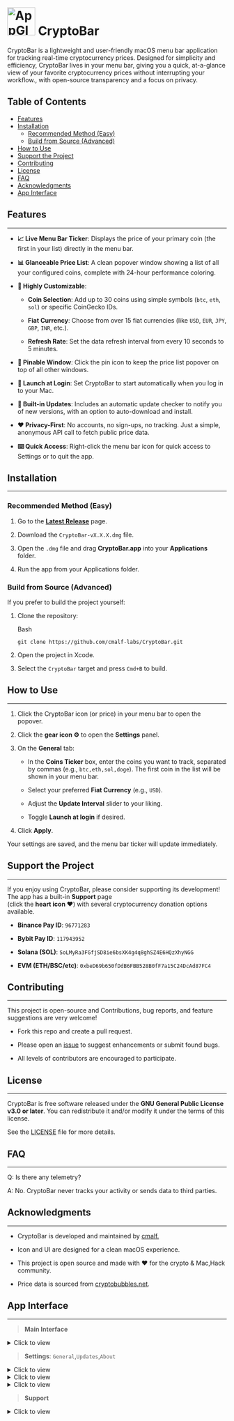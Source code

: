 
# <img width="64" height="64" alt="AppGlyphLarge" src="https://github.com/user-attachments/assets/97a33ec5-fcac-4538-bb95-477892316800" /> CryptoBar

CryptoBar is a lightweight and user-friendly macOS menu bar application for tracking real-time cryptocurrency prices. Designed for simplicity and efficiency, CryptoBar lives in your menu bar, giving you a quick, at-a-glance view of your favorite cryptocurrency prices without interrupting your workflow., with open-source transparency and a focus on privacy.

## Table of Contents

- [Features](#features)
- [Installation](#installation)
  - [Recommended Method (Easy)](#recommended-method-easy)
  - [Build from Source (Advanced)](#build-from-source-advanced)
- [How to Use](#how-to-use)
- [Support the Project](#support-the-project)
- [Contributing](#contributing)
- [License](#license)
- [FAQ](#faq)
- [Acknowledgments](#acknowledgments)
- [App Interface](#app-interface)

## Features
--------

-   **📈 Live Menu Bar Ticker**: Displays the price of your primary coin (the first in your list) directly in the menu bar.

-   **📊 Glanceable Price List**: A clean popover window showing a list of all your configured coins, complete with 24-hour performance coloring.

-   **🎨 Highly Customizable**:

    -   **Coin Selection**: Add up to 30 coins using simple symbols (`btc`, `eth`, `sol`) or specific CoinGecko IDs.

    -   **Fiat Currency**: Choose from over 15 fiat currencies (like `USD`, `EUR`, `JPY`, `GBP`, `INR`, etc.).

    -   **Refresh Rate**: Set the data refresh interval from every 10 seconds to 5 minutes.

-   **📍 Pinable Window**: Click the pin icon to keep the price list popover on top of all other windows.

-   **🚀 Launch at Login**: Set CryptoBar to start automatically when you log in to your Mac.

-   **🔄 Built-in Updates**: Includes an automatic update checker to notify you of new versions, with an option to auto-download and install.

-   **❤️ Privacy-First**: No accounts, no sign-ups, no tracking. Just a simple, anonymous API call to fetch public price data.

-   **⌨️ Quick Access**: Right-click the menu bar icon for quick access to Settings or to quit the app.

## Installation
------------

### Recommended Method (Easy)

1.  Go to the **[Latest Release](https://github.com/cmalf-labs/CryptoBar/releases/latest)** page.

2.  Download the `CryptoBar-vX.X.X.dmg` file.

3.  Open the `.dmg` file and drag **CryptoBar.app** into your **Applications** folder.

4.  Run the app from your Applications folder.


### Build from Source (Advanced)

If you prefer to build the project yourself:

1.  Clone the repository:

    Bash

    ```
    git clone https://github.com/cmalf-labs/CryptoBar.git

    ```

2.  Open the project in Xcode.

3.  Select the `CryptoBar` target and press `Cmd+B` to build.

## How to Use
----------

1.  Click the CryptoBar icon (or price) in your menu bar to open the popover.

2.  Click the **gear icon ⚙️** to open the **Settings** panel.

3.  On the **General** tab:

    -   In the **Coins Ticker** box, enter the coins you want to track, separated by commas (e.g., `btc,eth,sol,doge`). The first coin in the list will be shown in your menu bar.

    -   Select your preferred **Fiat Currency** (e.g., `USD`).

    -   Adjust the **Update Interval** slider to your liking.

    -   Toggle **Launch at login** if desired.

4.  Click **Apply**.

Your settings are saved, and the menu bar ticker will update immediately.

## Support the Project
-------------------

If you enjoy using CryptoBar, please consider supporting its development! The app has a built-in **Support** page <br> (click the **heart icon ❤️**) with several cryptocurrency donation options available.

-   **Binance Pay ID**: `96771283`

-   **Bybit Pay ID**: `117943952`

-   **Solana (SOL)**: `SoLMyRa3FGfjSD8ie6bsXK4g4q8ghSZ4E6HQzXhyNGG`

-   **EVM (ETH/BSC/etc)**: `0xbeD69b650fDdB6FBB528B0fF7a15C24DcAd87FC4`

## Contributing
------------

This project is open-source and Contributions, bug reports, and feature suggestions are very welcome!

-  Fork this repo and create a pull request.

-  Please open an [issue](https://github.com/cmalf-labs/CryptoBar/issues) to suggest enhancements or submit found bugs.

-  All levels of contributors are encouraged to participate.

## License
-------

CryptoBar is free software released under the **GNU General Public License v3.0 or later**. You can redistribute it and/or modify it under the terms of this license.

See the [LICENSE](https://www.gnu.org/licenses/gpl-3.0.en.html) file for more details.

## FAQ
---

Q: Is there any telemetry?

A: No. CryptoBar never tracks your activity or sends data to third parties.

## Acknowledgments
---------------

-   CryptoBar is developed and maintained by [cmalf.](https://github.com/cmalf-labs)

-   Icon and UI are designed for a clean macOS experience.

-   This project is open source and made with ❤️ for the crypto & Mac,Hack community.

-   Price data is sourced from [cryptobubbles.net](https://cryptobubbles.net/).

## App Interface
--------
>   **Main Interface**
<details>
  <summary>Click to view</summary>
  <img src="https://github.com/user-attachments/assets/6ccd2bb5-fabd-4444-bf74-500fea310ad5" alt="Main Interface">
</details>

>   **Settings**:  `General`,`Updates`,`About`
  
<details>
  <summary>Click to view</summary>
  <img src="https://github.com/user-attachments/assets/950a58a9-ad24-4762-a0e5-952cb1b26c34" alt="General">
</details>
<details>
  <summary>Click to view</summary>
  <img src="https://github.com/user-attachments/assets/5cace00c-ad76-45e5-a00b-2438d716cd7f" alt="Updates">
</details>
<details>
  <summary>Click to view</summary>
  <img src="https://github.com/user-attachments/assets/04b894ee-cfc5-4a1f-adbf-79f4d9535b3e" alt="About">
</details>

>   **Support**
  
<details>
  <summary>Click to view</summary>
  <img src="https://github.com/user-attachments/assets/6b35600c-43bc-40cb-82bf-aab7edbef364" alt="Support">
</details>
